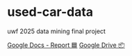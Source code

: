 # used-car-data
uwf 2025 data mining final project

[Google Docs - Report 🟦](https://docs.google.com/document/d/1MJbtJNmy3wEwxTrjdTRyewCwaLNfoTecCt7PvHyc5IY/edit?usp=sharing)
[Google Drive 📦](https://drive.google.com/drive/u/1/folders/1jI2vA_LSfTdfltNCq-AHgLUZ_Mg-gWho)
